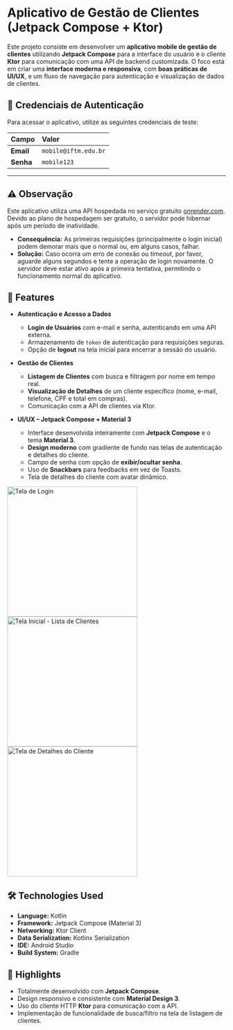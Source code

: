 # Aplicativo de Gestão de Clientes (Jetpack Compose + Ktor)

Este projeto consiste em desenvolver um **aplicativo mobile de gestão de clientes** utilizando **Jetpack Compose** para a interface do usuário e o cliente **Ktor** para comunicação com uma API de backend customizada.
O foco está em criar uma **interface moderna e responsiva**, com **boas práticas de UI/UX**, e um fluxo de navegação para autenticação e visualização de dados de clientes.

## 🔑 Credenciais de Autenticação

Para acessar o aplicativo, utilize as seguintes credenciais de teste:

| Campo | Valor |
| :--- | :--- |
| **Email** | `mobile@iftm.edu.br` |
| **Senha** | `mobile123` |

---

## ⚠️ Observação

Este aplicativo utiliza uma API hospedada no serviço gratuito [onrender.com](https://extensaoiii-api.onrender.com). Devido ao plano de hospedagem ser gratuito, o servidor pode hibernar após um período de inatividade.

- **Consequência:** As primeiras requisições (principalmente o login inicial) podem demorar mais que o normal ou, em alguns casos, falhar.
- **Solução:** Caso ocorra um erro de conexão ou *timeout*, por favor, aguarde alguns segundos e tente a operação de login novamente. O servidor deve estar ativo após a primeira tentativa, permitindo o funcionamento normal do aplicativo.

## 📱 Features

- **Autenticação e Acesso a Dados**
  - **Login de Usuários** com e-mail e senha, autenticando em uma API externa.
  - Armazenamento de `token` de autenticação para requisições seguras.
  - Opção de **logout** na tela inicial para encerrar a sessão do usuário.

- **Gestão de Clientes**
  - **Listagem de Clientes** com busca e filtragem por nome em tempo real.
  - **Visualização de Detalhes** de um cliente específico (nome, e-mail, telefone, CPF e total em compras).
  - Comunicação com a API de clientes via Ktor.

- **UI/UX – Jetpack Compose + Material 3**
  - Interface desenvolvida inteiramente com **Jetpack Compose** e o tema **Material 3**.
  - **Design moderno** com gradiente de fundo nas telas de autenticação e detalhes do cliente.
  - Campo de senha com opção de **exibir/ocultar senha**.
  - Uso de **Snackbars** para feedbacks em vez de Toasts.
  - Tela de detalhes do cliente com avatar dinâmico.

<img src="https://github.com/user-attachments/assets/1436da54-aeea-44fa-b717-b0b031ed7a59" alt="Tela de Login" width="300"/>
<img src="https://github.com/user-attachments/assets/cf71550c-b009-4953-b909-2592d5feb32e" alt="Tela Inicial - Lista de Clientes" width="300"/>
<img src="https://github.com/user-attachments/assets/9d7df61e-55d4-4c8b-a6be-ec2d51e75151" alt="Tela de Detalhes do Cliente" width="300"/>

## 🛠️ Technologies Used

- **Language:** Kotlin
- **Framework:** Jetpack Compose (Material 3)
- **Networking:** Ktor Client
- **Data Serialization:** Kotlinx Serialization
- **IDE:** Android Studio
- **Build System:** Gradle

## 🚀 Highlights

- Totalmente desenvolvido com **Jetpack Compose**.
- Design responsivo e consistente com **Material Design 3**.
- Uso do cliente HTTP **Ktor** para comunicação com a API.
- Implementação de funcionalidade de busca/filtro na tela de listagem de clientes.
